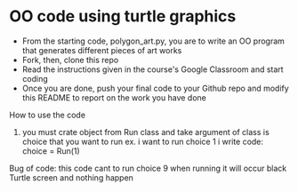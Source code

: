 # OO code using turtle graphics
- From the starting code, polygon_art.py, you are to write an OO program that generates different pieces of art works
- Fork, then, clone this repo
- Read the instructions given in the course's Google Classroom and start coding
- Once you are done, push your final code to your Github repo and modify this README to report on the work you have done

How to use the code
1. you must crate object from Run class and take argument of class is choice that you want to run
ex. i want to run choice 1
i write code:
choice = Run(1)

Bug of code:
this code cant  to run choice 9 when running it will occur black Turtle screen and nothing happen
